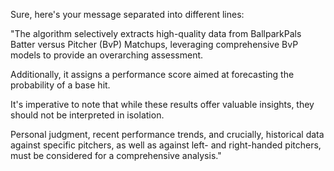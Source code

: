 Sure, here's your message separated into different lines:

"The algorithm selectively extracts high-quality data from BallparkPals Batter versus Pitcher (BvP) Matchups, leveraging comprehensive BvP models to provide an overarching assessment. 

Additionally, it assigns a performance score aimed at forecasting the probability of a base hit. 

It's imperative to note that while these results offer valuable insights, they should not be interpreted in isolation. 

Personal judgment, recent performance trends, and crucially, historical data against specific pitchers, as well as against left- and right-handed pitchers, must be considered for a comprehensive analysis."
